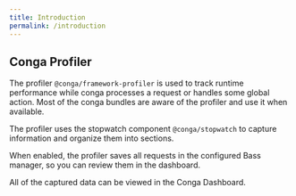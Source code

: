 ```yaml
---
title: Introduction
permalink: /introduction
---
```


## Conga Profiler

The profiler `@conga/framework-profiler` is used to track runtime performance while conga processes 
a request or handles some global action.  Most of the conga bundles are aware of the profiler and 
use it when available.  

The profiler uses the stopwatch component `@conga/stopwatch` to capture information and organize 
them into sections.

When enabled, the profiler saves all requests in the configured Bass manager, so you can review 
them in the dashboard.

All of the captured data can be viewed in the Conga Dashboard.